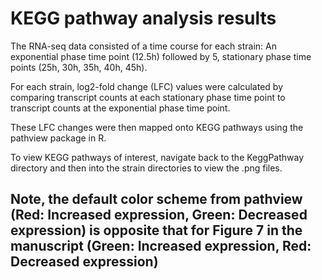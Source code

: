 # KEGG pathway analysis results

The RNA-seq data consisted of a time course for each strain: An exponential phase time point (12.5h) followed by 5, stationary phase time points (25h, 30h, 35h, 40h, 45h).

For each strain, log2-fold change (LFC) values were calculated by comparing transcript counts at each stationary phase time point to transcript counts at the exponential phase time point.

These LFC changes were then mapped onto KEGG pathways using the pathview package in R.

To view KEGG pathways of interest, navigate back to the KeggPathway directory and then into the strain directories to view the .png files. 

## Note, the default color scheme from pathview (Red: Increased expression, Green: Decreased expression) is opposite that for Figure 7 in the manuscript (Green: Increased expression, Red: Decreased expression)
